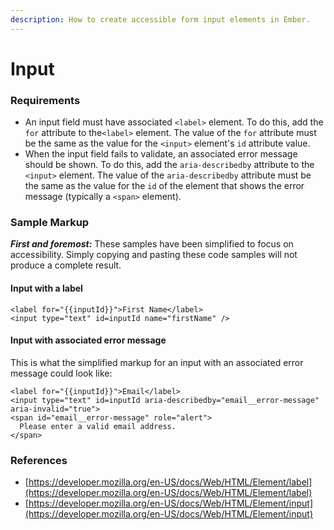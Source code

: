 ```yaml
---
description: How to create accessible form input elements in Ember.
---
```


# Input

### Requirements

* An input field must have associated `<label>` element. To do this, add the `for` attribute to the`<label>` element. The value of the `for` attribute must be the same as the value for the `<input>` element's `id` attribute value. 
* When the input field fails to validate, an associated error message should be shown. To do this, add the `aria-describedby` attribute to the `<input>` element. The value of the `aria-describedby` attribute must be the same as the value for the `id` of the element that shows the error message \(typically a `<span>` element\). 

### Sample Markup

_**First and foremost:**_ These samples have been simplified to focus on accessibility. Simply copying and pasting these code samples will not produce a complete result. 

#### Input with a label

```markup
<label for="{{inputId}}">First Name</label>
<input type="text" id=inputId name="firstName" />
```

#### Input with associated error message

This is what the simplified markup for an input with an associated error message could look like: 

```markup
<label for="{{inputId}}">Email</label> 
<input type="text" id=inputId aria-describedby="email__error-message" 
aria-invalid="true"> 
<span id="email__error-message" role="alert">
  Please enter a valid email address.
</span> 
```

### References

* [https://developer.mozilla.org/en-US/docs/Web/HTML/Element/label](https://developer.mozilla.org/en-US/docs/Web/HTML/Element/label)
* [https://developer.mozilla.org/en-US/docs/Web/HTML/Element/input](https://developer.mozilla.org/en-US/docs/Web/HTML/Element/input)

